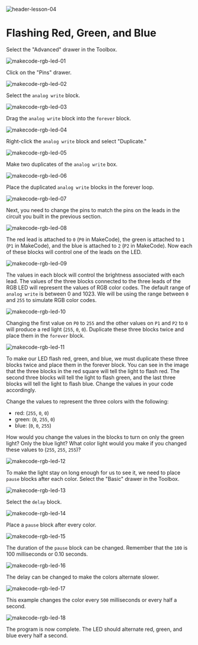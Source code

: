 ![header-lesson-04](assets/header-lesson-04.png)

# Flashing Red, Green, and Blue

Select the "Advanced" drawer in the Toolbox. 

![makecode-rgb-led-01](assets/makecode-rgb-led-01.png)

Click on the "Pins" drawer.

![makecode-rgb-led-02](assets/makecode-rgb-led-02.png)

Select the `analog write` block.

![makecode-rgb-led-03](assets/makecode-rgb-led-03.png)

Drag the `analog write` block into the `forever` block.

![makecode-rgb-led-04](assets/makecode-rgb-led-04.png)

Right-click the `analog write` block and select "Duplicate."

![makecode-rgb-led-05](assets/makecode-rgb-led-05.png)

Make two duplicates of the `analog write` box.

![makecode-rgb-led-06](assets/makecode-rgb-led-06.png)

Place the duplicated `analog write` blocks in the forever loop.

![makecode-rgb-led-07](assets/makecode-rgb-led-07.png)

Next, you need to change the pins to match the pins on the leads in the circuit you built in the previous section. 

![makecode-rgb-led-08](assets/makecode-rgb-led-08.png)

The red lead is attached to `0` (`P0` in MakeCode), the green is attached to `1` (`P1` in MakeCode), and the blue is attached to `2` (`P2` in MakeCode). Now each of these blocks will control one of the leads on the LED.

![makecode-rgb-led-09](assets/makecode-rgb-led-09.png)

The values in each block will control the brightness associated with each lead. The values of the three blocks connected to the three leads of the RGB LED will represent the values of RGB color codes. The default range of `analog write` is between 0 and 1023. We will be using the range between  `0` and `255` to simulate RGB color codes.

![makecode-rgb-led-10](assets/makecode-rgb-led-10.png)

Changing the first value on `P0` to  `255` and the other values on `P1` and `P2`  to `0` will produce a red light (`255`, `0`, `0`). Duplicate these three blocks twice and place them in the `forever` block. 

![makecode-rgb-led-11](assets/makecode-rgb-led-11.png)

To make our LED flash red, green, and blue, we must duplicate these three blocks twice and place them in the forever block. You can see in the image that the three blocks in the red square will tell the light to flash red. The second three blocks will tell the light to flash green, and the last three blocks will tell the light to flash blue. Change the values in your code accordingly.

Change the values to represent the three colors with the following:

- red: (`255`, `0`, `0`)
- green: (`0`, `255`, `0`)
- blue:  (`0`, `0`, `255`)

How would you change the values in the blocks to turn on only the green light? Only the blue light? What color light would you make if you changed these values to (`255`, `255`, `255`)?

![makecode-rgb-led-12](assets/makecode-rgb-led-12.png)

To make the light stay on long enough for us to see it, we need to place `pause` blocks after each color. Select the "Basic" drawer in the Toolbox.

![makecode-rgb-led-13](assets/makecode-rgb-led-13.png)

Select the `delay` block.

![makecode-rgb-led-14](assets/makecode-rgb-led-14.png)

Place a `pause` block after every color.

![makecode-rgb-led-15](assets/makecode-rgb-led-15.png)

The duration of the `pause` block can be changed. Remember that the `100` is 100 milliseconds or 0.10 seconds. 

![makecode-rgb-led-16](assets/makecode-rgb-led-16.png)

The delay can be changed to make the colors alternate slower. 

![makecode-rgb-led-17](assets/makecode-rgb-led-17.png)

This example changes the color every `500` milliseconds or every half a second. 

![makecode-rgb-led-18](assets/makecode-rgb-led-18.png)

The program is now complete. The LED should alternate red, green, and blue every half a second.
